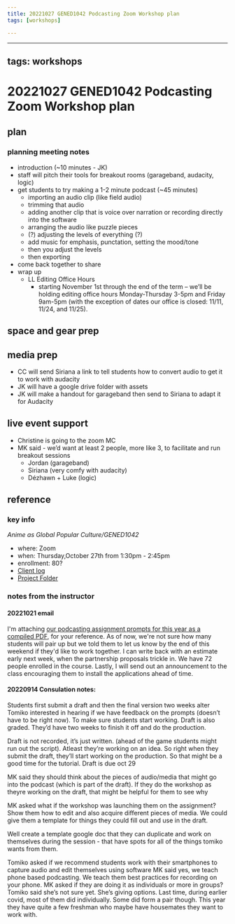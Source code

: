 ```yaml
---
title: 20221027 GENED1042 Podcasting Zoom Workshop plan
tags: [workshops]

---
```


---
tags: workshops
---
# 20221027 GENED1042 Podcasting Zoom Workshop plan

## plan

### planning meeting notes
* introduction (~10 minutes - JK)
* staff will pitch their tools for breakout rooms (garageband, audacity, logic)
* get students to try making a 1-2 minute podcast (~45 minutes)
    * importing an audio clip (like field audio)
    * trimming that audio
    * adding another clip that is voice over narration or recording directly into the software
    * arranging the audio like puzzle pieces
    * (?) adjusting the levels of everything (?)
    * add music for emphasis, punctation, setting the mood/tone
    * then you adjust the levels
    * then exporting
* come back together to share
* wrap up
    * LL Editing Office Hours
        * starting November 1st through the end of the term – we’ll be holding editing office hours Monday-Thursday 3-5pm and Friday 9am-5pm (with the exception of dates our office is closed: 11/11, 11/24, and 11/25). 

## space and gear prep

## media prep
* CC will send Siriana a link to tell students how to convert audio to get it to work with audacity
* JK will have a google drive folder with assets
* JK will make a handout for garageband then send to Siriana to adapt it for Audacity
## live event support
* Christine is going to the zoom MC
* MK said - we’d want at least 2 people, more like 3, to facilitate and run breakout sessions
    * Jordan (garageband)
    * Siriana (very comfy with audacity)
    * Dézhawn + Luke (logic)

## reference
### key info
*Anime as Global Popular Culture/GENED1042*
* where: Zoom
* when: Thursday,October 27th from 1:30pm - 2:45pm
* enrollment: 80?
* [Client log](https://docs.google.com/document/d/16dC3ZDGBk_Fn2uK59QEzgppa182HuIbbKuVVLqq3Oow/edit#)
* [Project Folder](https://drive.google.com/drive/folders/1tYMBWoAdOpb0mPbK5Kk8xnypzXyNzDBa)

### notes from the instructor
#### 20221021 email 
I'm attaching [our podcasting assignment prompts for this year as a compiled PDF](https://drive.google.com/file/d/14pEaw0EIPdDPm6opCHiG-EYnVX32BnDz/view?usp=sharing), for your reference. As of now, we're not sure how many students will pair up but we told them to let us know by the end of this weekend if they'd like to work together. I can write back with an estimate early next week, when the partnership proposals trickle in. We have 72 people enrolled in the course. Lastly, I will send out an announcement to the class encouraging them to install the applications ahead of time.

#### 20220914 Consulation notes: 
Students first submit a draft and then the final version two weeks alter
Tomiko interested in hearing if we have feedback on the prompts (doesn’t have to be right now). To make sure students start working. Draft is also graded. They’d have two weeks to finish it off and do the production.

Draft is not recorded, it’s just written. (ahead of the game students might run out the script). Atleast they’re working on an idea. So right when they submit the draft, they’ll start working on the production. So that might be a good time for the tutorial. Draft is due oct 29 

MK said they should think about the pieces of audio/media that might go into the podcast (which is part of the draft). If they do the workshop as theyre working on the draft, that might be helpful for them to see why

MK asked what if the workshop was launching them on the assignment? Show them how to edit and also acquire different pieces of media. We could give them a template for things they could fill out and use in the draft.

Well create a template google doc that they can duplicate and work on themselves during the session - that have spots for all of the things tomiko wants from them. 

Tomiko asked if we recommend students work with their smartphones to capture audio and edit themselves using software
MK said yes, we teach phone based podcasting. We teach them best practices for recording on your phone. 
MK asked if they are doing it as individuals or more in groups?
Tomiko said she’s not sure yet. She’s giving options. Last time, during earlier covid, most of them did individually. Some did form a pair though. This year they have quite a few freshman who maybe have housemates they want to work with.




 